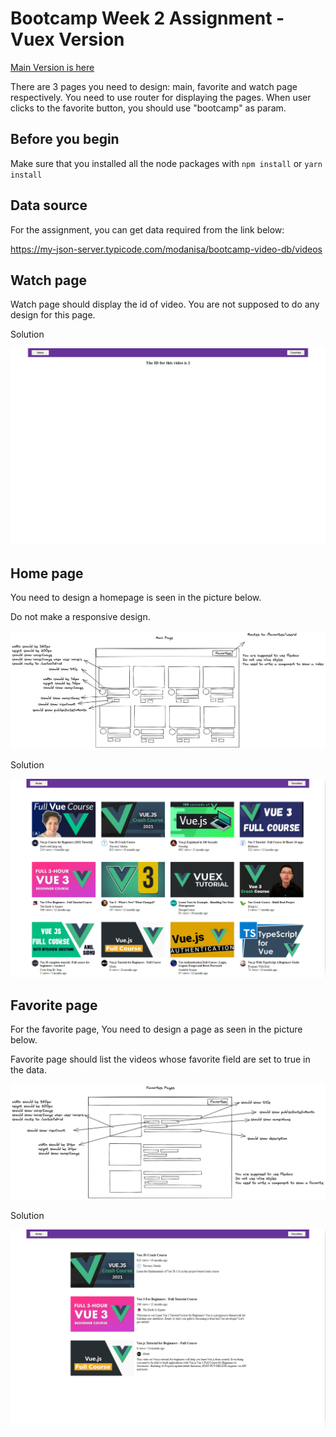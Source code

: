 # Bootcamp Week 2 Assignment - Vuex Version
[Main Version is here](https://github.com/152-Modanisa-FullStack-Bootcamp/week-2-assignment-habibullahturkmen/tree/main)

There are 3 pages you need to design: main, favorite and watch page respectively. You need to use router for displaying the pages. When user clicks to the favorite button, you should
use "bootcamp" as param.

## Before you begin

Make sure that you installed all the node packages with `npm install` or `yarn install`

## Data source

For the assignment, you can get data required from the link below:

https://my-json-server.typicode.com/modanisa/bootcamp-video-db/videos

## Watch page

Watch page should display the id of video. You are not supposed to do any design for this page.

Solution

![HomePage](./pictures/watch.png)

## Home page

You need to design a homepage is seen in the picture below.

Do not make a responsive design.

![HomePage](./pictures/youtube-home.png)

Solution

![HomePage](./pictures/home.png)

## Favorite page

For the favorite page, You need to design a page as seen in the picture below.

Favorite page should list the videos whose favorite field are set to true in the data.

![HomePage](./pictures/favorites-page.png)

Solution

![HomePage](./pictures/favorites.png)
